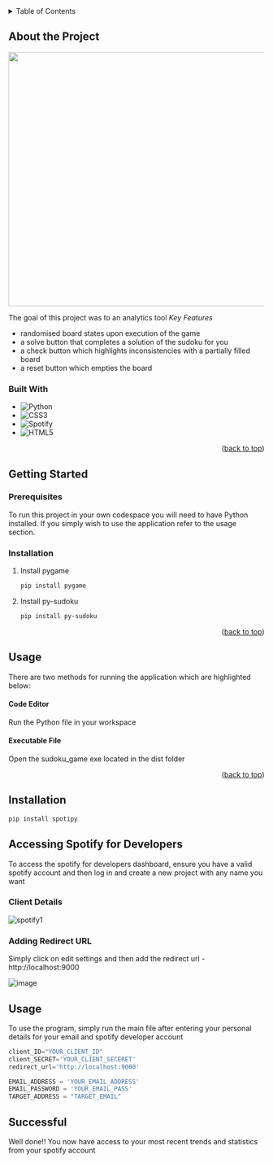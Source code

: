 <!-- TABLE OF CONTENTS -->
<details>
  <summary>Table of Contents</summary>
  <ol>
    <li>
      <a href="#about-the-project">About The Project</a>
      <ul>
        <li><a href="#built-with">Built With</a></li>
      </ul>
    </li>
    <li>
      <a href="#getting-started">Getting Started</a>
      <ul>
        <li><a href="#prerequisites">Prerequisites</a></li>
        <li><a href="#installation">Installation</a></li>
      </ul>
    </li>
    <li><a href="#usage">Usage</a></li>
  </ol>
</details>

<!-- ABOUT THE PROJECT -->
## About the Project

<p align="center">
  <img src="https://user-images.githubusercontent.com/108723117/181786012-31b5a25b-5b1d-4397-a44a-b5ff2fc423d4.png" width="700" height="500"/>
</p>

The goal of this project was to an analytics tool
*Key Features*
- randomised board states upon execution of the game
- a solve button that completes a solution of the sudoku for you
- a check button which highlights inconsistencies with a partially filled board
- a reset button which empties the board


### Built With

* ![Python](https://img.shields.io/badge/python-3670A0?style=for-the-badge&logo=python&logoColor=ffdd54)
* ![CSS3](https://img.shields.io/badge/css3-%231572B6.svg?style=for-the-badge&logo=css3&logoColor=white)
* ![Spotify](https://img.shields.io/badge/Spotify-1ED760?style=for-the-badge&logo=spotify&logoColor=white)
* ![HTML5](https://img.shields.io/badge/html5-%23E34F26.svg?style=for-the-badge&logo=html5&logoColor=white)

<p align="right">(<a href="#about-the-project">back to top</a>)</p>

<!-- GETTING STARTED -->
## Getting Started

### Prerequisites

To run this project in your own codespace you will need to have Python installed. If you simply wish to use the application refer to the usage section.

### Installation

1. Install pygame
   ```sh
   pip install pygame
   ```
2. Install py-sudoku
   ```sh
   pip install py-sudoku
   ```

<p align="right">(<a href="#about-the-project">back to top</a>)</p>

<!-- USAGE EXAMPLES -->
## Usage
There are two methods for running the application which are highlighted below:

#### Code Editor
Run the Python file in your workspace

#### Executable File
Open the sudoku_game exe located in the dist folder

<p align="right">(<a href="#about-the-project">back to top</a>)</p>

## Installation
```bash
pip install spotipy
```

## Accessing Spotify for Developers
To access the spotify for developers dashboard, ensure you have a valid spotify account and then log in and create a new project with any name you want

### Client Details
![spotify1](https://user-images.githubusercontent.com/108723117/181784499-e4e4e25e-5060-4084-962b-ea6dad0942a9.png)

### Adding Redirect URL
Simply click on edit settings and then add the redirect url - http://localhost:9000

![image](https://user-images.githubusercontent.com/108723117/181784857-a329e35a-7b83-473c-9d38-7f65d5610d73.png)



## Usage
To use the program, simply run the main file after entering your personal details for your email and spotify developer account


``` Python
client_ID="YOUR_CLIENT_ID"
client_SECRET='YOUR_CLIENT_SECERET'   
redirect_url='http://localhost:9000'

EMAIL_ADDRESS = 'YOUR_EMAIL_ADDRESS'
EMAIL_PASSWORD = 'YOUR_EMAIL_PASS'
TARGET_ADDRESS = "TARGET_EMAIL"
```

## Successful
Well done!! You now have access to your most recent trends and statistics from your spotify account







